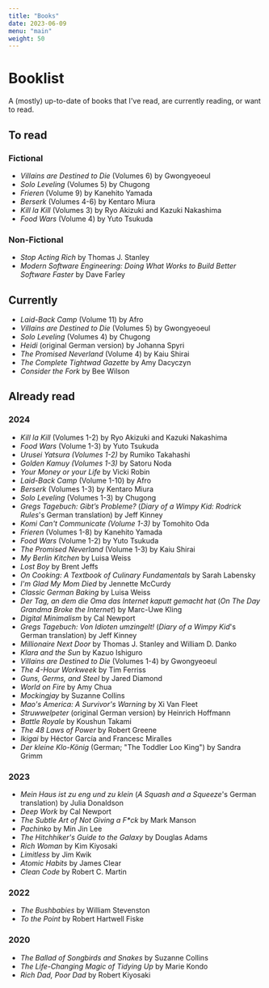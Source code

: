```yaml
---
title: "Books"
date: 2023-06-09
menu: "main"
weight: 50
---
```


# Booklist

A (mostly) up-to-date of books that I've read, are currently reading, or want to read.

## To read

### Fictional
* *Villains are Destined to Die* (Volumes 6) by Gwongyeoeul
* *Solo Leveling* (Volumes 5) by Chugong
* *Frieren* (Volume 9) by Kanehito Yamada
* *Berserk* (Volumes 4-6) by Kentaro Miura
* *Kill la Kill* (Volumes 3) by Ryo Akizuki and Kazuki Nakashima
* *Food Wars* (Volume 4) by Yuto Tsukuda

### Non-Fictional
* *Stop Acting Rich* by Thomas J. Stanley
* *Modern Software Engineering: Doing What Works to Build Better Software Faster* by Dave Farley

## Currently 
* *Laid-Back Camp* (Volume 11) by Afro
* *Villains are Destined to Die* (Volumes 5) by Gwongyeoeul
* *Solo Leveling* (Volumes 4) by Chugong
* *Heidi* (original German version) by Johanna Spyri
* *The Promised Neverland* (Volume 4) by Kaiu Shirai
* *The Complete Tightwad Gazette* by Amy Dacyczyn
* *Consider the Fork* by Bee Wilson

## Already read

### 2024
* *Kill la Kill* (Volumes 1-2) by Ryo Akizuki and Kazuki Nakashima
* *Food Wars* (Volume 1-3) by Yuto Tsukuda
* *Urusei Yatsura (Volumes 1-2)* by Rumiko Takahashi
* *Golden Kamuy (Volumes 1-3)* by Satoru Noda
* *Your Money or your Life* by Vicki Robin
* *Laid-Back Camp* (Volume 1-10) by Afro
* *Berserk* (Volumes 1-3) by Kentaro Miura
* *Solo Leveling* (Volumes 1-3) by Chugong
* *Gregs Tagebuch: Gibt’s Probleme?* (*Diary of a Wimpy Kid: Rodrick Rules*'s German translation) by Jeff Kinney
* *Komi Can't Communicate (Volume 1-3)* by Tomohito Oda
* *Frieren* (Volumes 1-8) by Kanehito Yamada
* *Food Wars* (Volume 1-2) by Yuto Tsukuda
* *The Promised Neverland* (Volume 1-3) by Kaiu Shirai
* *My Berlin Kitchen* by Luisa Weiss
* *Lost Boy* by Brent Jeffs
* *On Cooking: A Textbook of Culinary Fundamentals* by Sarah Labensky
* *I'm Glad My Mom Died* by Jennette McCurdy
* *Classic German Baking* by Luisa Weiss
* *Der Tag, an dem die Oma das Internet kaputt gemacht hat* (*On The Day Grandma Broke the Internet*) by Marc-Uwe Kling
* *Digital Minimalism* by Cal Newport
* *Gregs Tagebuch: Von Idioten umzingelt!* (*Diary of a Wimpy Kid*'s German translation) by Jeff Kinney
* *Millionaire Next Door* by Thomas J. Stanley and William D. Danko
* *Klara and the Sun* by Kazuo Ishiguro
* *Villains are Destined to Die* (Volumes 1-4) by Gwongyeoeul
* *The 4-Hour Workweek* by Tim Ferriss
* *Guns, Germs, and Steel* by Jared Diamond
* *World on Fire* by Amy Chua
* *Mockingjay* by Suzanne Collins
* *Mao's America: A Survivor's Warning* by Xi Van Fleet
* *Struwwelpeter* (original German version) by Heinrich Hoffmann
* *Battle Royale* by Koushun Takami
* *The 48 Laws of Power* by Robert Greene
* *Ikigai* by Héctor García and Francesc Miralles
* *Der kleine Klo-König* (German; "The Toddler Loo King") by Sandra Grimm

### 2023
* *Mein Haus ist zu eng und zu klein* (*A Squash and a Squeeze*'s German translation) by Julia Donaldson 
* *Deep Work* by Cal Newport
* *The Subtle Art of Not Giving a F\*ck* by Mark Manson
* *Pachinko* by Min Jin Lee
* *The Hitchhiker's Guide to the Galaxy* by Douglas Adams
* *Rich Woman* by Kim Kiyosaki
* *Limitless* by Jim Kwik
* *Atomic Habits* by James Clear
* *Clean Code* by Robert C. Martin

### 2022
* *The Bushbabies* by William Stevenston 
* *To the Point* by Robert Hartwell Fiske

### 2020  
* *The Ballad of Songbirds and Snakes* by Suzanne Collins
* *The Life-Changing Magic of Tidying Up* by Marie Kondo
* *Rich Dad, Poor Dad* by Robert Kiyosaki